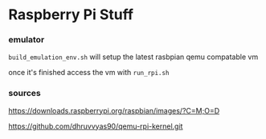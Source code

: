 # Raspberry Pi Stuff

### emulator

`build_emulation_env.sh` will setup the latest rasbpian qemu compatable vm

once it's finished access the vm with `run_rpi.sh`

### sources

https://downloads.raspberrypi.org/raspbian/images/?C=M;O=D

https://github.com/dhruvvyas90/qemu-rpi-kernel.git

